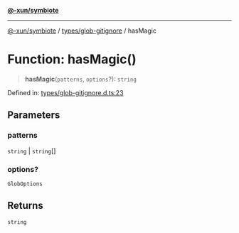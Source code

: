 [**@-xun/symbiote**](../../../README.md)

***

[@-xun/symbiote](../../../README.md) / [types/glob-gitignore](../README.md) / hasMagic

# Function: hasMagic()

> **hasMagic**(`patterns`, `options`?): `string`

Defined in: [types/glob-gitignore.d.ts:23](https://github.com/Xunnamius/symbiote/blob/32027a085b8c7c4a98bb8de413916d57db0fd040/types/glob-gitignore.d.ts#L23)

## Parameters

### patterns

`string` | `string`[]

### options?

`GlobOptions`

## Returns

`string`
